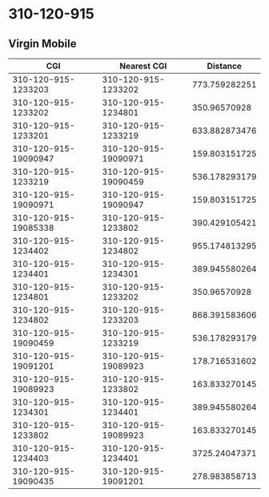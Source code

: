 # 310-120-915
## Virgin Mobile


| CGI | Nearest CGI | Distance |
|-----|-------------|----------|
| 310-120-915-1233203 | 310-120-915-1233202 | 773.759282251 |
| 310-120-915-1233202 | 310-120-915-1234801 | 350.96570928 |
| 310-120-915-1233201 | 310-120-915-1233219 | 633.882873476 |
| 310-120-915-19090947 | 310-120-915-19090971 | 159.803151725 |
| 310-120-915-1233219 | 310-120-915-19090459 | 536.178293179 |
| 310-120-915-19090971 | 310-120-915-19090947 | 159.803151725 |
| 310-120-915-19085338 | 310-120-915-1233802 | 390.429105421 |
| 310-120-915-1234402 | 310-120-915-1234802 | 955.174813295 |
| 310-120-915-1234401 | 310-120-915-1234301 | 389.945580264 |
| 310-120-915-1234801 | 310-120-915-1233202 | 350.96570928 |
| 310-120-915-1234802 | 310-120-915-1233203 | 868.391583606 |
| 310-120-915-19090459 | 310-120-915-1233219 | 536.178293179 |
| 310-120-915-19091201 | 310-120-915-19089923 | 178.716531602 |
| 310-120-915-19089923 | 310-120-915-1233802 | 163.833270145 |
| 310-120-915-1234301 | 310-120-915-1234401 | 389.945580264 |
| 310-120-915-1233802 | 310-120-915-19089923 | 163.833270145 |
| 310-120-915-1234403 | 310-120-915-1234401 | 3725.24047371 |
| 310-120-915-19090435 | 310-120-915-19091201 | 278.983858713 |
